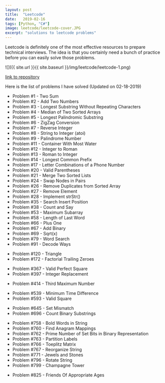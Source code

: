```yaml
---
layout: post
title:  "Leetcode"
date:   2019-02-16
tags: [Python, "C#"]
image: leetcode/leetcode-cover.JPG
excerpt: "solutions to leetcode problems" 
---
```


Leetcode is definitely one of the most effective resources to prepare technical interviews. The idea is that you certainly need a bunch of practice before you can easily solve those problems. 

![]({{ site.url }}{{ site.baseurl }}/img/leetcode/leetcode-1.png)

[link to repository](https://github.com/AchyuthaBharadwaj/LeetCode)

Here is the list of problems I have solved (Updated on 02-18-2019)
<!-- reserved for problems 1-100 -->
* Problem #1 - Two Sum
* Problem #2 - Add Two Numbers	
* Problem #3 - Longest Substring Without Repeating Characters
* Problem #4 - Median of Two Sorted Arrays	
* Problem #5 - Longest Palindromic Substring
* Problem #6 - ZigZag Conversion
* Problem #7 - Reverse Integer
* Problem #8 - String to Integer (atoi)	
* Problem #9 - Palindrome Number
* Problem #11 - Container With Most Water
* Problem #12 - Integer to Roman	
* Problem #13 - Roman to Integer
* Problem #14 - Longest Common Prefix	
* Problem #17 - Letter Combinations of a Phone Number
* Problem #20 - Valid Parentheses
* Problem #21 - Merge Two Sorted Lists
* Problem #24 - Swap Nodes in Pairs
* Problem #26 - Remove Duplicates from Sorted Array
* Problem #27 - Remove Element
* Problem #28 - Implement strStr()
* Problem #35 - Search Insert Position
* Problem #38 - Count and Say
* Problem #53 - Maximum Subarray
* Problem #58 - Length of Last Word
* Problem #66 - Plus One
* Problem #67 - Add Binary
* Problem #69 - Sqrt(x)
* Problem #79 - Word Search
* Problem #91 - Decode Ways
<!-- reserved for problems 101-200 -->
* Problem #120 - Triangle
* Problem #172 - Factorial Trailing Zeroes
<!-- reserved for problems 201-300 -->
<!-- reserved for problems 301-400 -->
* Problem #367 - Valid Perfect Square
* Problem #397 - Integer Replacement
<!-- reserved for problems 401-500 -->
* Problem #414 - Third Maximum Number
<!-- reserved for problems 501-600 -->
* Problem #539 - Minimum Time Difference
* Problem #593 - Valid Square
<!-- reserved for problems 601-700 -->
* Problem #645 - Set Mismatch
* Problem #696 - Count Binary Substrings
<!-- reserved for problems 701-800 -->
* Problem #758 - Bold Words in String
* Problem #760 - Find Anagram Mappings
* Problem #762 - Prime Number of Set Bits in Binary Representation
* Problem #763 - Partition Labels
* Problem #766 - Toeplitz Matrix
* Problem #767 - Reorganize String
* Problem #771 - Jewels and Stones
* Problem #796 - Rotate String
* Problem #799 - Champagne Tower  
<!-- reserved for problems 801+ -->
* Problem #825 - Friends Of Appropriate Ages









